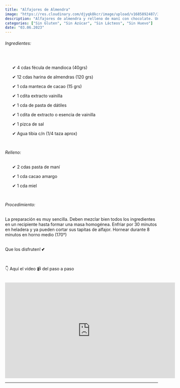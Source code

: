 ```yaml
---
title: "Alfajores de Almendra"
image: "https://res.cloudinary.com/djyqk8kcr/image/upload/v1685892487/350923411_914466486304328_979771515064225521_n.webp_v5flxa.jpg"
description: "Alfajores de almendra y relleno de maní con chocolate. Una delicia 😋. Sin Gluten, sin huevo y sin lácteos."
categories: ["Sin Gluten", "Sin Azúcar", "Sin Lácteos", "Sin Huevo"]
date: "03.06.2023"
---
```


<h6><em>Ingredientes:</em></h6><br>
<ul>
✔ 4 cdas fécula de mandioca (40grs)

✔ 12 cdas harina de almendras (120 grs)

✔ 1 cda manteca de cacao (15 grs)

✔ 1 cdita extracto vainilla

✔ 1 cda de pasta de dátiles

✔ 1 cdita de extracto o esencia de vainilla

✔ 1 pizca de sal

✔ Agua tibia c/n (1/4 taza aprox)

</ul><br>

<em>Relleno:</em><br><br>

<ul>
✔ 2 cdas pasta de maní

✔ 1 cda cacao amargo

✔ 1 cda miel

</ul><br>

<em>Procedimiento:</em><br><br>

La preparación es muy sencilla. Deben mezclar bien todos los ingredientes en un recipiente hasta formar una masa homogénea. Enfriar por 30 minutos en heladera y ya pueden cortar sus tapitas de alfajor. Hornear durante 8 minutos en horno medio (170°)<br><br>

Que los disfruten! 💕

<br>

👇 Aquí el video 📹 del paso a paso

<br>

<div><iframe width="560" height="315" src="https://www.youtube.com/embed/Q-c0XJElK_0" title="YouTube video player" frameborder="0" allow="accelerometer; autoplay; clipboard-write; encrypted-media; gyroscope; picture-in-picture; web-share" allowfullscreen></iframe></div>

<hr>
